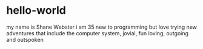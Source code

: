 # hello-world
my name is Shane Webster i am 35 new to programming but love trying new adventures that include the computer system, jovial, fun loving, outgoing and outspoken 
